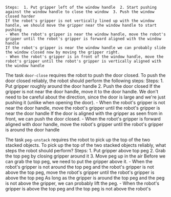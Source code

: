 
    Steps:  1. Put gripper left of the window handle  2. Start pushing against the window handle to close the window  3. Push the window closed harder
    If the robot's gripper is not vertically lined up with the window handle, we should move the gripper near the window handle to start pushing
    - When the robot's gripper is near the window handle, move the robot's gripper until the robot's gripper is forward aligned with the window handle
    If the robot's gripper is near the window handle we can probably slide the window closed now by moving the gripper right.
    - When the robot's gripper is in front of the window handle, move the robot's gripper until the robot's gripper is vertically aligned with the window handle

The task `door-close` requires the robot to push the door closed.
To push the door closed reliably, the robot should perform the following steps:
    Steps:  1. Put gripper roughly around the door handle  2. Push the door closed
    If the gripper is not near the door handle, move it to the door handle. We don't need to be careful about the direction, since the door is large and we're just pushing it (unlike when opening the door).
    - When the robot's gripper is not near the door handle, move the robot's gripper until the robot's gripper is near the door handle
    If the door is aligned with the gripper as seen from in front, we can push the door closed.
    - When the robot's gripper is forward aligned with door handle, move the robot's gripper until the robot's gripper is around the door handle

The task `peg-unstack` requires the robot to pick up the top of the two stacked objects.
To pick up the top of the two stacked objects reliably, what steps the robot should perform?
    Steps:  1. Put gripper above top peg  2. Grab the top peg by closing gripper around it  3. Move peg up in the air
    Before we can grab the top peg, we need to put the gripper above it.
    - When the robot's gripper is not around the top peg and the robot's gripper is not above the top peg, move the robot's gripper until the robot's gripper is above the top peg
    As long as the gripper is around the top peg and the peg is not above the gripper, we can probably lift the peg.
    - When the robot's gripper is above the top peg and the top peg is not above the robot's